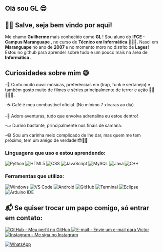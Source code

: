 ## Olá sou GL 😎

<!DOCTYPE html>
<html lang="pt-BR">
<head>
        <meta charset="UTF-8">
        <meta name="viewport" content="width=device-width, initial-scale=1.0">
        
</head>
            
<body>
    <section>
        <h1>👋🏼 Salve, seja bem vindo por aqui! </h1>
        <p> Me chamo <strong> Guilherme </strong> mais conhecido como <strong> GL </strong>! Sou aluno do <strong> IFCE - Campus Maranguape </strong>, no curso de <strong> Técnico em Informática </strong> 👨🏽‍💻. Nasci em <strong> Maranguape </strong> no ano de <strong> 2007 </strong> e no momento moro no distrito de <strong> Lages! </strong> Estou no github para aprender sobre tudo e um pouco mais na área de <strong> Informática </strong>. </p>
            
## Curiosidades sobre mim 😅

-🎵 Curto muito ouvir músicas, preferências em (trap, funk e sertanejo) e também gosto muito de filmes e séries principalmente de terror e ação 🧟‍♂️🤸🏽‍♂️.

-☕️ Café é meu combustível oficial. (No mínimo 7 xícaras ao dia)

-💯 Adoro aventuras, tudo que envolva adrenalina eu estou dentro!

-💤 Durmo bastante, principalmente nos finais de samana.

-😅 Sou um carinha meio complicado de lhe dar, mas quem me tem próximo, tem um amigo de verdade!😎🤙🏽

### Linguagens que uso e estou aprendendo:

![Python](https://img.shields.io/badge/-Python-3776AB?style=for-the-badge&logo=python&logoColor=white)
![HTML5](https://img.shields.io/badge/-HTML5-E34F26?style=for-the-badge&logo=html5&logoColor=white)
![CSS](https://img.shields.io/badge/-CSS-1572B6?style=for-the-badge&logo=css3&logoColor=white)
![JavaScript](https://img.shields.io/badge/-JavaScript-F7DF1E?style=for-the-badge&logo=javascript&logoColor=black)
![MySQL](https://img.shields.io/badge/-MySQL-4479A1?style=for-the-badge&logo=mysql&logoColor=white)
![Java](https://img.shields.io/badge/-Java-ED8B00?style=for-the-badge&logo=openjdk&logoColor=white)
![C++](https://img.shields.io/badge/-C++-00599C?style=for-the-badge&logo=c%2b%2b&logoColor=white)

### Ferramentas que utilizo:

![Windows](https://img.shields.io/badge/-Windows-0078D6?style=for-the-badge&logo=windows&logoColor=white)
![VS Code](https://img.shields.io/badge/-VS%20Code-007ACC?style=for-the-badge&logo=visual-studio-code)
![Android](https://img.shields.io/badge/-Android-3DDC84?style=for-the-badge&logo=android&logoColor=white)
![GitHub](https://img.shields.io/badge/-GitHub-181717?style=for-the-badge&logo=github)
![Terminal](https://img.shields.io/badge/-Terminal-000000?style=for-the-badge&logo=gnubash)
![Eclipse](https://img.shields.io/badge/-Eclipse-2C2255?style=for-the-badge&logo=eclipse-ide&logoColor=white)
![Arduino IDE](https://img.shields.io/badge/-Arduino_IDE-00979D?style=for-the-badge&logo=arduino&logoColor=white)

  <h2>📬 Se quiser trocar um papo comigo, só entrar em contato: </h2>
        <div class="social-links">
            <a href="https://github.com/gl7x" target="_blank">
                <img src="https://img.shields.io/badge/GitHub-100000?style=for-the-badge&logo=github&logoColor=white" alt="GitHub - Meu perfil no GitHub">
            </a>
            <a href="mailto:guilherme.silva@aluno.ifce.edu.br">
                <img src="https://img.shields.io/badge/Email-D14836?style=for-the-badge&logo=gmail&logoColor=white" alt="E-mail - Envie um e-mail para Victor">
            </a>
            <a href="https://www.instagram.com/gl.7x" target="_blank">
                <img src="https://img.shields.io/badge/Instagram-E4405F?style=for-the-badge&logo=instagram&logoColor=white" alt="Instagram - Me siga no Instagram">

[![WhatsApp](https://img.shields.io/badge/WhatsApp-25D366?style=for-the-badge&logo=whatsapp&logoColor=white)](https://wa.me/5585981051866)
            </a>
        </div>
    </section>
</body>
